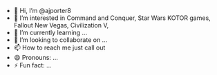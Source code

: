 - 👋 Hi, I’m @ajporter8
- 👀 I’m interested in Command and Conquer, Star Wars KOTOR games, Fallout New Vegas, Civilization V, 
- 🌱 I’m currently learning ...
- 💞️ I’m looking to collaborate on ...
- 📫 How to reach me just call out
- 😄 Pronouns: ...
- ⚡ Fun fact: ...

<!---
ajporter8/ajporter8 is a ✨ special ✨ repository because its `README.md` (this file) appears on your GitHub profile.
You can click the Preview link to take a look at your changes.
--->
